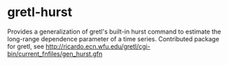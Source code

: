 # gretl-hurst

Provides a generalization of gretl's built-in hurst command to estimate the long-range dependence parameter of a time series. Contributed package for gretl, see http://ricardo.ecn.wfu.edu/gretl/cgi-bin/current_fnfiles/gen_hurst.gfn